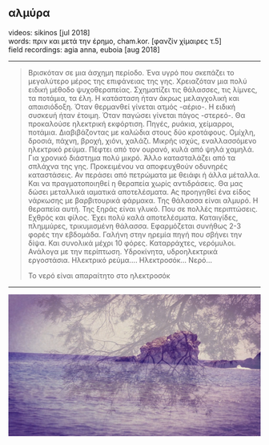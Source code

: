 ## αλμύρα

videos: sikinos [jul 2018]\
words: πριν και μετά την έρημο, cham.kor. [φανζίν χίμαιρες τ.5]\
field recordings: agia anna, euboia [aug 2018]

---

> Βρισκόταν σε μια άσχημη περίοδο.
> Ένα υγρό που σκεπάζει το μεγαλύτερο μέρος της επιφάνειας της γης.
> Χρειαζόταν μια πολύ ειδική μέθοδο ψυχοθεραπείας.
> Σχηματίζει τις θάλασσες, τις λίμνες, τα ποτάμια, τα έλη.
> Η κατάσταση ήταν άκρως μελαγχολική και απαισιόδοξη.
> Όταν θερμανθεί γίνεται ατμός -αέριο-.
> Η ειδική συσκευή ήταν έτοιμη.
> Όταν παγώσει γίνεται πάγος -στερεό-.
> Θα προκαλούσε ηλεκτρική εκφόρτιση.
> Πηγές, ρυάκια, χείμαρροι, ποτάμια.
> Διαβιβάζοντας με καλώδια στους δύο κροτάφους.
> Ομίχλη, δροσιά, πάχνη, βροχή, χιόνι, χαλάζι.
> Μικρής ισχύς, εναλλασσόμενο ηλεκτρικό ρεύμα.
> Πέφτει από τον ουρανό, κυλά από ψηλά χαμηλά.
> Για χρονικό διάστημα πολύ μικρό.
> Άλλο κατασταλάζει από τα σπλάχνα της γης.
> Προκειμένου να αποφευχθούν οδυνηρές καταστάσεις.
> Αν περάσει από πετρώματα με θειάφι ή άλλα μέταλλα.
> Και να πραγματοποιηθεί η θεραπεία χωρίς αντιδράσεις.
> Θα μας δώσει μεταλλικά ιαματικά αποτελέσματα.
> Ας προηγηθεί ένα είδος νάρκωσης με βαρβιτουρικά φάρμακα.
> Της θάλασσα είναι αλμυρό.
> Η θεραπεία αυτή.
> Της ξηράς είναι γλυκό.
> Που σε πολλές περιπτώσεις.
> Εχθρός και φίλος.
> Έχει πολύ καλά αποτελέσματα.
> Καταιγίδες, πλημμύρες, τρικυμισμένη θάλασσα.
> Εφαρμόζεται συνήθως 2-3 φορές την εβδομάδα.
> Γαλήνη στην ηρεμία πηγή που σβήνει την δίψα.
> Και συνολικά μέχρι 10 φόρες.
> Καταρράχτες, νερόμυλοι.
> Ανάλογα με την περίπτωση.
> Υδροκίνητα, υδροηλεκτρικά εργοστάσια.
> Ηλεκτρικό ρεύμα….
> Ηλεκτροσόκ…
> Νερό…
> 
> Το νερό είναι απαραίτητο στο ηλεκτροσόκ

---

[![αλμύρα](./almira.jpg)](https://dystopianfields.github.io/v/almira/)